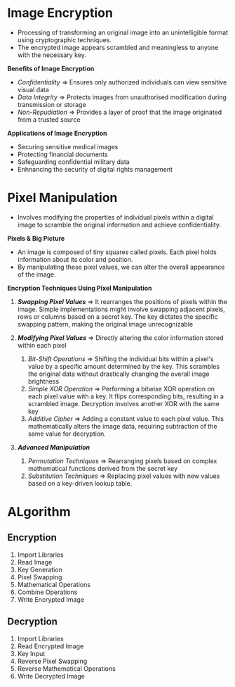 # Image Encryption
- Processing of transforming an original image into an unintelligible format using cryptographic techniques.
- The encrypted image appears scrambled and meaningless to anyone with the necessary key.

**Benefits of Image Encryption**
- *Confidentiality* ⇒ Ensures only authorized individuals can view sensitive visual data
- *Data Integrity* ⇒ Protects images from unauthorised modification during transmission or storage
- *Non-Repudiation* ⇒ Provides a layer of proof that the image originated from a trusted source

**Applications of Image Encryption**
- Securing sensitive medical images
- Protecting financial documents
- Safeguarding confidential military data
- Enhnancing the security of digital rights management

# Pixel Manipulation
- Involves modifying the properties of individual pixels within a digital image to scramble the original information and achieve confidentiality.

**Pixels & Big Picture**
- An image is composed of tiny squares called pixels. Each pixel holds information about its color and position.
- By manipulating these pixel values, we can alter the overall appearance of the image.

**Encryption Techniques Using Pixel Manipulation**
1. **_Swapping Pixel Values_** ⇒ It rearranges the positions of pixels within the image. Simple implementations might involve swapping adjacent pixels, rows or columns based on a secret key. The key dictates the specific swapping pattern, making the original image unrecognizable

2. **_Modifying Pixel Values_** ⇒ Directly altering the color information stored within each pixel
    1. *Bit-Shift Operations* ⇒ Shifting the individual bits within a pixel's value by a specific amount determined by the key. This scrambles the original data without drastically changing the overall image brightness
    2. *Simple XOR Operation* ⇒ Performing a bitwise XOR operation on each pixel value with a key. It flips corresponding bits, resulting in a scrambled image. Decryption involves another XOR with the same key
    3. *Additive Cipher* ⇒ Adding a constant value to each pixel value. This mathematically alters the image data, requiring subtraction of the same value for decryption.

3. **_Advanced Manipulation_**
    1. *Permutation Techniques* ⇒ Rearranging pixels based on complex mathematical functions derived from the secret key
    2. *Substitution Techniques* ⇒ Replacing pixel values with new values based on a key-driven lookup table.

# ALgorithm
## Encryption
1. Import Libraries
2. Read Image
3. Key Generation
4. Pixel Swapping
5. Mathematical Operations
6. Combine Operations
7. Write Encrypted Image

## Decryption
1. Import Libraries
2. Read Encrypted Image
3. Key Input
4. Reverse Pixel Swapping
5. Reverse Mathematical Operations
6. Write Decrypted Image